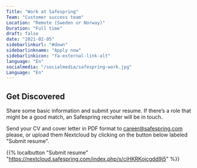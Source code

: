 ```yaml
---
Title: "Work at Safespring"
Team: "Customer success team"
Location: "Remote (Sweden or Norway)"
Duration: "Full time"
draft: false
date: "2021-02-05"
sidebarlinkurl: "#down"
sidebarlinkname: "Apply now"
sidebarlinkicon: "fa-external-link-alt"
language: "En"
socialmedia: "/socialmedia/safespring-work.jpg"
Language: "En"
---
```


## Get Discovered

Share some basic information and submit your resume. If there’s a role that might be a good match, an Safespring recruiter will be in touch.

Send your CV and cover letter in PDF format to [career@safespring.com](mailto:career@safespring.com) please, or upload them Nextcloud by clicking on the button below labeled "Submit resume".

{{% localbutton "Submit resume" "https://nextcloud.safespring.com/index.php/s/ciHKRKojcgdd9j5" %}}
